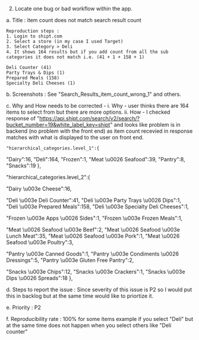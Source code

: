 2. Locate one bug or bad workflow within the app.

a. Title : item count does not match search result count

	Reproduction steps : 
	1. Login to shipt.com
	2. Select a store (in my case I used Target)
	3. Select Category > Deli
	4. It shows 164 results but if you add count from all the sub categories it does not match i.e. (41 + 1 + 158 + 1)

	Deli Counter (41)
	Party Trays & Dips (1)
	Prepared Meals (158)
	Specialty Deli Cheeses (1)

b. Screenshots : See "Search_Results_item_count_wrong_1" and others.

c. Why and How needs to be corrected - 
	i. Why - user thinks there are 164 items to select from but there are more options.
	ii. How - I checked response of "https://api.shipt.com/search/v2/search/?bucket_number=19&white_label_key=shipt" and looks like problem is in backend (no problem with the front end) as item count recevied in response matches with what is displayed to the user on front end.

	"hierarchical_categories.level_1":{

"Dairy":16,
"Deli":164,
"Frozen":1,
"Meat \u0026 Seafood":39,
"Pantry":8,
"Snacks":19
},

"hierarchical_categories.level_2":{

"Dairy \u003e Cheese":16,

"Deli \u003e Deli Counter":41,
"Deli \u003e Party Trays \u0026 Dips":1,
"Deli \u003e Prepared Meals":158,
"Deli \u003e Specialty Deli Cheeses":1,

"Frozen \u003e Apps \u0026 Sides":1,
"Frozen \u003e Frozen Meals":1,

"Meat \u0026 Seafood \u003e Beef":2,
"Meat \u0026 Seafood \u003e Lunch Meat":35,
"Meat \u0026 Seafood \u003e Pork":1,
"Meat \u0026 Seafood \u003e Poultry":3,

"Pantry \u003e Canned Goods":1,
"Pantry \u003e Condiments \u0026 Dressings":5,
"Pantry \u003e Gluten Free Pantry":2,

"Snacks \u003e Chips":12,
"Snacks \u003e Crackers":1,
"Snacks \u003e Dips \u0026 Spreads":18
},

d. Steps to report the issue : Since severity of this issue is P2 so I would put this in backlog but at the same time would like to priortize it.

e. Priority : P2

f. Reproducibility rate : 100% for some items example if you select "Deli" but at the same time does not happen when you select others like "Deli counter"